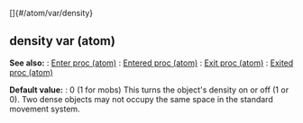 []{#/atom/var/density}
  ## density var (atom)
  **See also:**
  :   [Enter proc (atom)](ref/atom/proc/Enter)
  :   [Entered proc (atom)](ref/atom/proc/Entered)
  :   [Exit proc (atom)](ref/atom/proc/Exit)
  :   [Exited proc (atom)](ref/atom/proc/Exited)
  <!-- -->
  **Default value:**
  :   0 (1 for mobs)
  This turns the object\'s density on or off (1 or 0). Two dense objects
  may not occupy the same space in the standard movement system.